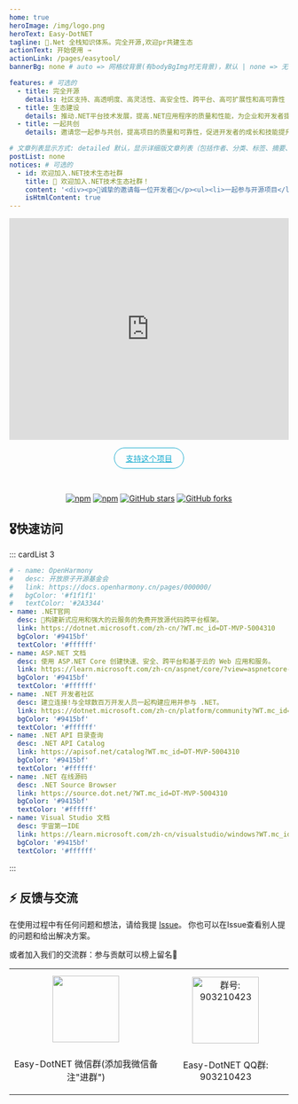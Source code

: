 ```yaml
---
home: true
heroImage: /img/logo.png
heroText: Easy-DotNET
tagline: 🚀.Net 全栈知识体系。完全开源,欢迎pr共建生态
actionText: 开始使用 →
actionLink: /pages/easytool/
bannerBg: none # auto => 网格纹背景(有bodyBgImg时无背景)，默认 | none => 无 | '大图地址' | background: 自定义背景样式       提示：如发现文本颜色不适应你的背景时可以到palette.styl修改$bannerTextColor变量

features: # 可选的
  - title: 完全开源
    details: 社区支持、高透明度、高灵活性、高安全性、跨平台、高可扩展性和高可靠性
  - title: 生态建设
    details: 推动.NET平台技术发展，提高.NET应用程序的质量和性能，为企业和开发者提供更好的开发体验和更广阔的市场机遇
  - title: 一起共创
    details: 邀请您一起参与共创，提高项目的质量和可靠性，促进开发者的成长和技能提升，同时帮助更多的.netor

# 文章列表显示方式: detailed 默认，显示详细版文章列表（包括作者、分类、标签、摘要、分页等）| simple => 显示简约版文章列表（仅标题和日期）| none 不显示文章列表
postList: none
notices: # 可选的
  - id: 欢迎加入.NET技术生态社群
    title: 🚀 欢迎加入.NET技术生态社群！
    content: '<div><p>🤝诚挚的邀请每一位开发者🤝</p><ul><li>一起参与开源项目</li><li>一起共建.NET生态</li><li>一起交流讨论问题</li><li>一起学习成长</li><li>🎶欢迎大家加入🎶</li></ul></div><p style="text-align: center;"><a href="/#⚡-反馈与交流">点我加入</a></p>'
    isHtmlContent: true
---
```


<Notice :data="$frontmatter.notices"/>

<iframe width="100%" height="400" src="https://time.graphics/embed?v=1&id=593132" frameborder="0" allowfullscreen></iframe>
<p align="center">
  <a class="become-sponsor" href="/pages/1b12ed/">支持这个项目</a>
</p>

<style>
.home-wrapper .banner .banner-conent .hero h1 {
    /* --tw-text-opacity: 1;
    color: rgb(81 43 212 / var(--tw-text-opacity)); */

    font-size: 4.25rem;
    font-family: "Space Grotesk",Helvetica,Arial,sans-serif;
    text-decoration-thickness: initial;
    text-transform: none;
    -webkit-text-fill-color: transparent;
    background: var(--gradient-purple-magenta);
    --gradient-purple-magenta: linear-gradient(128.87deg,#512bd4 14.05%,#d600aa 89.3%);
    background-clip: text;
    -webkit-background-clip: text;
    margin-bottom: 36px;
    padding-top: 3rem;
}
.become-sponsor {
  padding: 8px 20px;
  display: inline-block;
  color: #11a8cd;
  border-radius: 30px;
  box-sizing: border-box;
  border: 1px solid #11a8cd;
}
</style>

<br/>
<p align="center">
  <a href="https://www.npmjs.com/package/vuepress-theme-vdoing" target="_blank"><img src="https://img.shields.io/npm/v/vuepress-theme-vdoing" alt="npm" class="no-zoom"></a>
  <a href="https://www.npmjs.com/package/vuepress-theme-vdoing" target="_blank"><img src="https://img.shields.io/npm/dt/vuepress-theme-vdoing" alt="npm" class="no-zoom"></a>
  <a href="https://github.com/xugaoyi/vuepress-theme-vdoing" target="_blank"><img src='https://img.shields.io/github/stars/xugaoyi/vuepress-theme-vdoing' alt='GitHub stars' class="no-zoom"></a>
  <a href="https://github.com/xugaoyi/vuepress-theme-vdoing" target="_blank"><img src='https://img.shields.io/github/forks/xugaoyi/vuepress-theme-vdoing' alt='GitHub forks' class="no-zoom"></a>
</p>


## 🎖快速访问
::: cardList 3
```yaml
# - name: OpenHarmony
#   desc: 开放原子开源基金会
#   link: https://docs.openharmony.cn/pages/000000/
#   bgColor: '#f1f1f1'
#   textColor: '#2A3344'
- name: .NET官网
  desc: 🚀构建新式应用和强大的云服务的免费开放源代码跨平台框架。
  link: https://dotnet.microsoft.com/zh-cn/?WT.mc_id=DT-MVP-5004310
  bgColor: '#9415bf'
  textColor: '#ffffff'
- name: ASP.NET 文档
  desc: 使用 ASP.NET Core 创建快速、安全、跨平台和基于云的 Web 应用和服务。 
  link: https://learn.microsoft.com/zh-cn/aspnet/core/?view=aspnetcore-8.0&WT.mc_id=DT-MVP-5004310
  bgColor: '#9415bf'
  textColor: '#ffffff'
- name: .NET 开发者社区
  desc: 建立连接!与全球数百万开发人员一起构建应用并参与 .NET。
  link: https://dotnet.microsoft.com/zh-cn/platform/community?WT.mc_id=DT-MVP-5004310
  bgColor: '#9415bf'
  textColor: '#ffffff'
- name: .NET API 目录查询
  desc: .NET API Catalog
  link: https://apisof.net/catalog?WT.mc_id=DT-MVP-5004310
  bgColor: '#9415bf'
  textColor: '#ffffff'
- name: .NET 在线源码
  desc: .NET Source Browser
  link: https://source.dot.net/?WT.mc_id=DT-MVP-5004310
  bgColor: '#9415bf'
  textColor: '#ffffff'
- name: Visual Studio 文档
  desc: 宇宙第一IDE
  link: https://learn.microsoft.com/zh-cn/visualstudio/windows?WT.mc_id=DT-MVP-5004310
  bgColor: '#9415bf'
  textColor: '#ffffff'
```
:::


## ⚡ 反馈与交流

在使用过程中有任何问题和想法，请给我提 [Issue](https://github.com/786744873/easy-dotnet/issues)。
你也可以在Issue查看别人提的问题和给出解决方案。

或者加入我们的交流群：参与贡献可以榜上留名💯

<table>
  <tbody>
    <tr>
      <td align="center" valign="middle">
        <img src="/img/qrcode/wxq.png" class="no-zoom" style="width:120px;margin: 10px;">
        <p>Easy-DotNET 微信群(添加我微信备注"进群")</p>
      </td>
      <td align="center" valign="middle">
        <img :src="$withBase('/img/qrcode/qqq.png')" alt="群号: 903210423" class="no-zoom" style="width:120px;margin: 10px;">
        <p>Easy-DotNET QQ群: 903210423</p>
      </td>
    </tr>
  </tbody>
</table>


<!-- AD -->
<!-- <div class="wwads-cn wwads-horizontal page-wwads" data-id="136"></div> -->
<style>
  .page-wwads{
    width:100%!important;
    min-height: 0;
    margin: 0;
  }
  .page-wwads .wwads-img img{
    width:80px!important;
  }
  .page-wwads .wwads-poweredby{
    width: 40px;
    position: absolute;
    right: 25px;
    bottom: 3px;
  }
  .wwads-content .wwads-text, .page-wwads .wwads-text{
    height: 100%;
    padding-top: 5px;
    display: block;
  }
</style>

